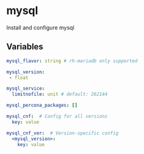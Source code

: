 mysql
=====
Install and configure mysql
## Variables
```yaml
mysql_flavor: string # rh-mariadb only supported

mysql_version:
 - float

mysql_service:
  limitnofile: unit # default: 262144

mysql_percona_packages: []

mysql_cnf:  # Config for all versions
  key: value

mysql_cnf_ver:  # Version-specific config
  <mysql_version>:
    key: value

```
